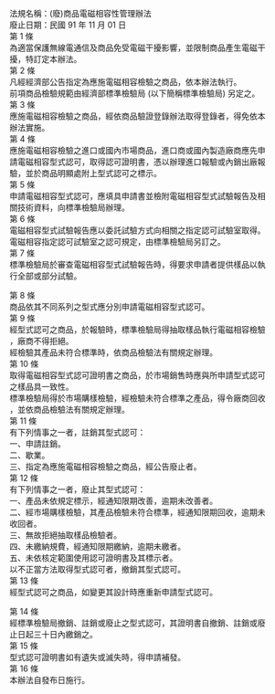 法規名稱：(廢)商品電磁相容性管理辦法  
廢止日期：民國 91 年 11 月 01 日  
第 1 條  
為適當保護無線電通信及商品免受電磁干擾影響，並限制商品產生電磁干  
擾，特訂定本辦法。  
第 2 條  
凡經經濟部公告指定為應施電磁相容檢驗之商品，依本辦法執行。  
前項商品檢驗規範由經濟部標準檢驗局 (以下簡稱標準檢驗局) 另定之。  
第 3 條  
應施電磁相容檢驗之商品，經依商品驗證登錄辦法取得登錄者，得免依本  
辦法實施。  
第 4 條  
應施電磁相容檢驗之進口或國內市場商品，進口商或國內製造廠商應先申  
請電磁相容型式認可，取得認可證明書，憑以辦理進口報驗或內銷出廠報  
驗，並於商品明顯處附上型式認可之標示。  
第 5 條  
申請電磁相容型式認可，應填具申請書並檢附電磁相容型式試驗報告及相  
關技術資料，向標準檢驗局辦理。  
第 6 條  
電磁相容型式試驗報告應以委託試驗方式向相關之指定認可試驗室取得。  
電磁相容指定認可試驗室之認可規定，由標準檢驗局另訂之。  
第 7 條  
標準檢驗局於審查電磁相容型式試驗報告時，得要求申請者提供樣品以執  
行全部或部分試驗。  


第 8 條  
商品依其不同系列之型式應分別申請電磁相容型式認可。  
第 9 條  
經型式認可之商品，於報驗時，標準檢驗局得抽取樣品執行電磁相容檢驗  
，廠商不得拒絕。  
經檢驗其產品未符合標準時，依商品檢驗法有關規定辦理。  
第 10 條  
取得電磁相容型式認可證明書之商品，於市場銷售時應與所申請型式認可  
之樣品具一致性。  
標準檢驗局得於市場購樣檢驗，經檢驗未符合標準之產品，得令廠商回收  
，並依商品檢驗法有關規定辦理。  
第 11 條  
有下列情事之一者，註銷其型式認可：  
一、申請註銷。  
二、歇業。  
三、指定為應施電磁相容檢驗之商品，經公告廢止者。  
第 12 條  
有下列情事之一者，廢止其型式認可：  
一、產品未依規定標示，經通知限期改善，逾期未改善者。  
二、經市場購樣檢驗，其產品檢驗未符合標準，經通知限期回收，逾期未  
收回者。  
三、無故拒絕抽取樣品檢驗者。  
四、未繳納規費，經通知限期繳納，逾期未繳者。  
五、未依核定範圍使用認可證明書及其標示者。  
以不正當方法取得型式認可者，撤銷其型式認可。  
第 13 條  
經型式認可之商品，如變更其設計時應重新申請型式認可。  


第 14 條  
經標準檢驗局撤銷、註銷或廢止之型式認可，其證明書自撤銷、註銷或廢  
止日起三十日內繳銷之。  
第 15 條  
型式認可證明書如有遺失或滅失時，得申請補發。  
第 16 條  
本辦法自發布日施行。  


